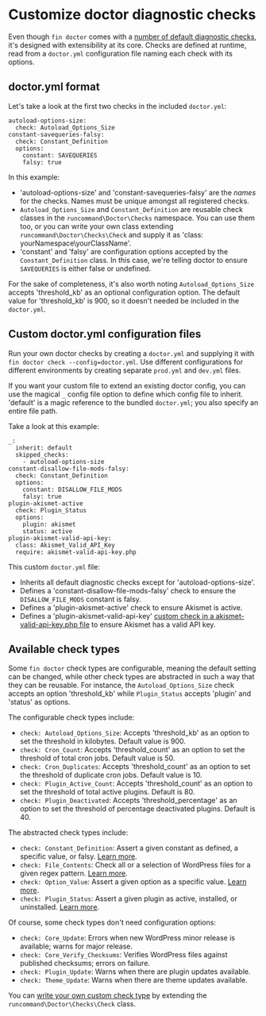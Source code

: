 # Customize doctor diagnostic checks

Even though `fin doctor` comes with a [number of default diagnostic checks](https://make.wordpress.org/cli/handbook/doctor-default-checks/), it's designed with extensibility at its core. Checks are defined at runtime, read from a `doctor.yml` configuration file naming each check with its options.

## doctor.yml format

Let's take a look at the first two checks in the included `doctor.yml`:

    autoload-options-size:
      check: Autoload_Options_Size
    constant-savequeries-falsy:
      check: Constant_Definition
      options:
        constant: SAVEQUERIES
        falsy: true


In this example:

*   'autoload-options-size' and 'constant-savequeries-falsy' are the _names_ for the checks. Names must be unique amongst all registered checks.
*   `Autoload_Options_Size` and `Constant_Definition` are reusable check classes in the `runcommand\Doctor\Checks` namespace. You can use them too, or you can write your own class extending `runcommand\Doctor\Checks\Check` and supply it as 'class: yourNamespace\\yourClassName'.
*   'constant' and 'falsy' are configuration options accepted by the `Constant_Definition` class. In this case, we're telling doctor to ensure `SAVEQUERIES` is either false or undefined.

For the sake of completeness, it's also worth noting `Autoload_Options_Size` accepts 'threshold\_kb' as an optional configuration option. The default value for 'threshold\_kb' is 900, so it doesn't needed be included in the `doctor.yml`.

## Custom doctor.yml configuration files

Run your own doctor checks by creating a `doctor.yml` and supplying it with `fin doctor check --config=doctor.yml`. Use different configurations for different environments by creating separate `prod.yml` and `dev.yml` files.

If you want your custom file to extend an existing doctor config, you can use the magical `_` config file option to define which config file to inherit. 'default' is a magic reference to the bundled `doctor.yml`; you also specify an entire file path.

Take a look at this example:

    _:
      inherit: default
      skipped_checks:
        - autoload-options-size
    constant-disallow-file-mods-falsy:
      check: Constant_Definition
      options:
        constant: DISALLOW_FILE_MODS
        falsy: true
    plugin-akismet-active
      check: Plugin_Status
      options:
        plugin: akismet
        status: active
    plugin-akismet-valid-api-key:
      class: Akismet_Valid_API_Key
      require: akismet-valid-api-key.php


This custom `doctor.yml` file:

*   Inherits all default diagnostic checks except for 'autoload-options-size'.
*   Defines a 'constant-disallow-file-mods-falsy' check to ensure the `DISALLOW_FILE_MODS` constant is falsy.
*   Defines a 'plugin-akismet-active' check to ensure Akismet is active.
*   Defines a 'plugin-akismet-valid-api-key' [custom check in a akismet-valid-api-key.php file](https://make.wordpress.org/cli/handbook/guides/doctor/doctor-write-custom-check/) to ensure Akismet has a valid API key.

## Available check types

Some `fin doctor` check types are configurable, meaning the default setting can be changed, while other check types are abstracted in such a way that they can be reusable. For instance, the `Autoload_Options_Size` check accepts an option 'threshold\_kb' while `Plugin_Status` accepts 'plugin' and 'status' as options.

The configurable check types include:

*   `check: Autoload_Options_Size`: Accepts 'threshold\_kb' as an option to set the threshold in kilobytes. Default value is 900.
*   `check: Cron_Count`: Accepts 'threshold\_count' as an option to set the threshold of total cron jobs. Default value is 50.
*   `check: Cron_Duplicates`: Accepts 'threshold\_count' as an option to set the threshold of duplicate cron jobs. Default value is 10.
*   `check: Plugin_Active_Count`: Accepts 'threshold\_count' as an option to set the threshold of total active plugins. Default is 80.
*   `check: Plugin_Deactivated`: Accepts 'threshold\_percentage' as an option to set the threshold of percentage deactivated plugins. Default is 40.

The abstracted check types include:

*   `check: Constant_Definition`: Assert a given constant as defined, a specific value, or falsy. [Learn more](https://make.wordpress.org/cli/handbook/guides/doctor/doctor-check-constant-value/).
*   `check: File_Contents`: Check all or a selection of WordPress files for a given regex pattern. [Learn more](https://make.wordpress.org/cli/handbook/guides/doctor/doctor-check-file-contents/).
*   `check: Option_Value`: Assert a given option as a specific value. [Learn more](https://make.wordpress.org/cli/handbook/guides/doctor/doctor-check-option-value/).
*   `check: Plugin_Status`: Assert a given plugin as active, installed, or uninstalled. [Learn more](https://make.wordpress.org/cli/handbook/guides/doctor/doctor-check-plugin-status/).

Of course, some check types don't need configuration options:

*   `check: Core_Update`: Errors when new WordPress minor release is available; warns for major release.
*   `check: Core_Verify_Checksums`: Verifies WordPress files against published checksums; errors on failure.
*   `check: Plugin_Update`: Warns when there are plugin updates available.
*   `check: Theme_Update`: Warns when there are theme updates available.

You can [write your own custom check type](https://make.wordpress.org/cli/handbook/guides/doctor/doctor-write-custom-check/) by extending the `runcommand\Doctor\Checks\Check` class.
